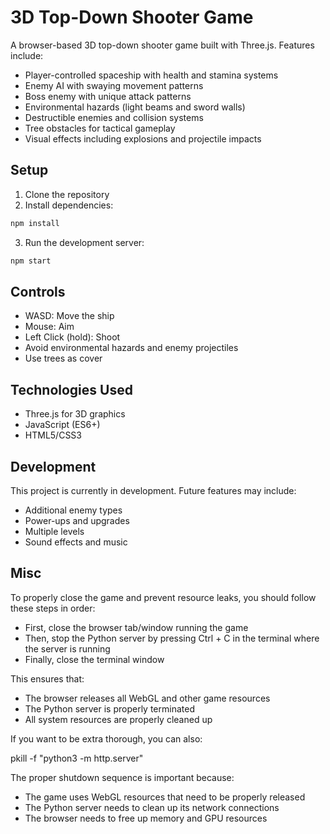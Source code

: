 # 3D Top-Down Shooter Game

A browser-based 3D top-down shooter game built with Three.js. Features include:

- Player-controlled spaceship with health and stamina systems
- Enemy AI with swaying movement patterns
- Boss enemy with unique attack patterns
- Environmental hazards (light beams and sword walls)
- Destructible enemies and collision systems
- Tree obstacles for tactical gameplay
- Visual effects including explosions and projectile impacts

## Setup

1. Clone the repository
2. Install dependencies:
```bash
npm install
```
3. Run the development server:
```bash
npm start
```

## Controls

- WASD: Move the ship
- Mouse: Aim
- Left Click (hold): Shoot
- Avoid environmental hazards and enemy projectiles
- Use trees as cover

## Technologies Used

- Three.js for 3D graphics
- JavaScript (ES6+)
- HTML5/CSS3

## Development

This project is currently in development. Future features may include:
- Additional enemy types
- Power-ups and upgrades
- Multiple levels
- Sound effects and music 

## Misc

To properly close the game and prevent resource leaks, you should follow these steps in order:
- First, close the browser tab/window running the game
- Then, stop the Python server by pressing Ctrl + C in the terminal where the server is running
- Finally, close the terminal window

This ensures that:
- The browser releases all WebGL and other game resources
- The Python server is properly terminated
- All system resources are properly cleaned up

If you want to be extra thorough, you can also:

pkill -f "python3 -m http.server" 

The proper shutdown sequence is important because:
- The game uses WebGL resources that need to be properly released
- The Python server needs to clean up its network connections
- The browser needs to free up memory and GPU resources
